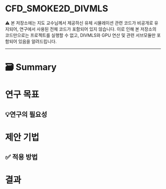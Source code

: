 # CFD_SMOKE2D_DIVMLS
⚠️ 본 저장소에는 지도 교수님께서 제공하신 유체 시뮬레이션 관련 코드가 비공개로 유지되어, 연구에서 사용된 전체 코드가 포함되어 있지 않습니다.
이로 인해 본 저장소의 코드만으로는 프로젝트를 실행할 수 없고, DIVMLS와 GPU 연산 및 관련 서브모듈만 포함되어 있음을 알려드립니다.
<hr>

# 🗃️ Summary 

# 연구 목표

## 💡연구의 필요성

# 제안 기법

## ✅ 적용 방법

# 결과
